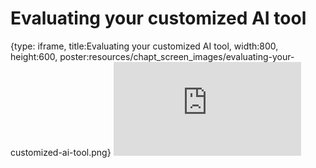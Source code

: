 # Evaluating your customized AI tool
 
{type: iframe, title:Evaluating your customized AI tool, width:800, height:600, poster:resources/chapt_screen_images/evaluating-your-customized-ai-tool.png}
![](https://hutchdatascience.org/AI_for_Decision_Makers/no_toc/evaluating-your-customized-ai-tool.html)
 

 

